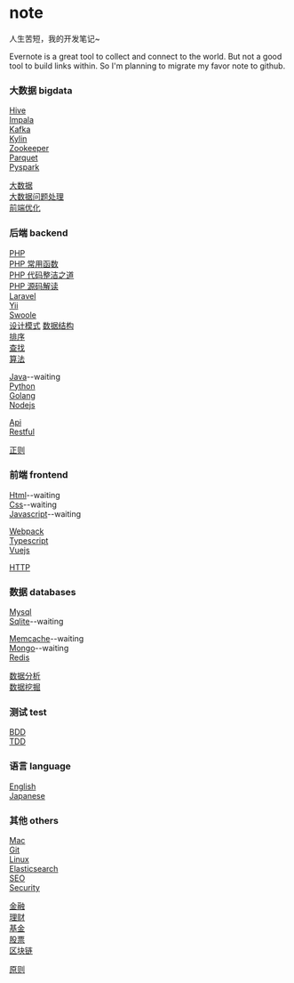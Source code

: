 # note
人生苦短，我的开发笔记~  

Evernote is a great tool to collect and connect to the world. But not a good tool to build links within. So I'm planning to migrate my favor note to github.   

### 大数据 bigdata
[Hive](./bigdata/hive/basis.md)  
[Impala](./bigdata/impala/basis.md)  
[Kafka](./bigdata/kafka/kafka.md)  
[Kylin](./bigdata/kylin/basic.md)  
[Zookeeper](./bigdata/zookeeper/zookeeper.md)  
[Parquet](./bigdata/parquet.md)  
[Pyspark](./bigdata/pyspark/pyspark.md) 

[大数据](./bigdata/awesome.md)  
[大数据问题处理](./bigdata/大数据问题处理.md)  
[前端优化](./bigdata/frontend_optimization.md)  

### 后端 backend
[PHP](./backend/php/awesome.md)  
[PHP 常用函数](./backend/php/function.md)  
[PHP 代码整洁之道](./backend/php/clean-code.md)  
[PHP 源码解读](./backend/php/source-analysis.md)  
[Laravel](./backend/php/laravel.md)  
[Yii](./backend/php/yii/frequent.md)  
[Swoole](./backend/php/swoole.md)  
[设计模式](./backend/php/pattern.md)
[数据结构](./backend/php/data-struct.md)  
[排序](./backend/php/sort.md)  
[查找](./backend/php/search.md)  
[算法](./backend/php/algorithm.md)  

[Java](./backend/java/awesome.md)--waiting  
[Python](./backend/python/awesome.md)  
[Golang](./backend/go/awesome.md)  
[Nodejs](./backend/nodejs/awesome.md)  

[Api](./backend/api/awesome.md)  
[Restful](./backend/api/restful.md)  

[正则](./backend/regular.md)  

### 前端 frontend
[Html](./frontend/html/awesome.md)--waiting  
[Css](./frontend/css/awesome.md)--waiting  
[Javascript](./frontend/javascript/awesome.md)--waiting  

[Webpack](./frontend/webpack/awesome.md)  
[Typescript](./frontend/typescript/ts_01.md)  
[Vuejs](./frontend/vuejs/awesome.md)  

[HTTP](./frontend/http.md)  

### 数据 databases
[Mysql](./databases/mysql/basic.md)  
[Sqlite](./databases/sqlite/basis.md)--waiting  

[Memcache](./databases/memcache/awesome.md)--waiting  
[Mongo](./databases/mongo/awesome.md)--waiting  
[Redis](./databases/redis/awesome.md)  

[数据分析](./databases/data_analyse.md)  
[数据挖掘](./databases/data_dig.md)  

### 测试 test
[BDD](./test/bdd.md)  
[TDD](./test/tdd.md)  

### 语言 language
[English](./language/english/awesome.md)  
[Japanese](./language/japanese/awesome.md)  

### 其他 others
[Mac](./others/mac/awesome.md)  
[Git](./others/git/basic.md)  
[Linux](./others/linux/command.md)  
[Elasticsearch](./others/search/elastic.md)  
[SEO](./others/seo.md)  
[Security](./others/sql_injection.md)  

[金融](./others/financial/basis.md)  
[理财](./others/principle/money.md)  
[基金](./others/fund/basic.md)  
[股票](./others/stock/started.md)  
[区块链](./others/areachain/basic.md)  

[原则](./others/principle/time_manager.md)  
